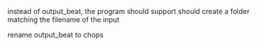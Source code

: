 instead of output_beat, the program should support should create a folder matching the filename of the input

rename output_beat to chops
